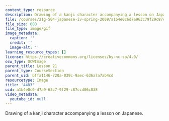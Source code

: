 ```yaml
---
content_type: resource
description: Drawing of a kanji character accompanying a lesson on Japanese.
file: /courses/21g-504-japanese-iv-spring-2009/a1b4e0c6d7a963c79f29c87ccd06c838_4483.gif
file_size: 608
file_type: image/gif
image_metadata:
  caption: ''
  credit: ''
  image-alt: ''
learning_resource_types: []
license: https://creativecommons.org/licenses/by-nc-sa/4.0/
ocw_type: OCWImage
parent_title: Lesson 21
parent_type: CourseSection
parent_uid: bffa1146-720a-039c-9aec-636a7a7ab4cd
resourcetype: Image
title: '4483'
uid: a1b4e0c6-d7a9-63c7-9f29-c87ccd06c838
video_metadata:
  youtube_id: null
---
```

Drawing of a kanji character accompanying a lesson on Japanese.